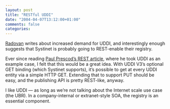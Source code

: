 ```yaml
---
layout: post
title: "RESTful UDDI"
date: "2004-04-07T13:12:00+01:00"
comments: false
categories: 
---
```


<p><a href="http://radovanjanecek.net/blog/archives/000075.html">Radovan</a> writes about increased demand for UDDI, and interestingly enough suggests that Systinet is probably going to REST-enable their registry. </p>

<p>Ever since reading <a href="http://webservices.xml.com/pub/a/ws/2002/02/06/rest.html">Paul Prescod&#8217;s REST article</a>, where he took UDDI as an example case, I felt that this would be a great idea. With UDDI V3&#8217;s optional GET binding (which Systinet supports), it&#8217;s possible to get at every UDDI entity via a simple HTTP GET. Extending that to support PUT should be easy, and the publishing API is pretty REST-like, anyway.</p>

<p>I like UDDI &mdash; as long as we&#8217;re not talking about the Internet scale use case (the UBR). In a company-internal or extranet-style SOA, the registry is an essential component.</p>


